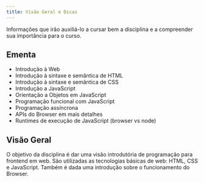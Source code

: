 ```yaml
---
title: Visão Geral e Dicas
---
```


Informações que irão auxiliá-lo a cursar bem a disciplina e a compreender sua importância para o curso.

## Ementa

- Introdução à Web
- Introdução à sintaxe e semântica de HTML
- Introdução à sintaxe e semântica de CSS
- Introdução a JavaScript
- Orientação a Objetos em JavaScript
- Programação funcional com JavaScript
- Programação assíncrona
- APIs do Browser em mais detalhes
- Runtimes de execução de JavaScript (browser vs node)

## Visão Geral

O objetivo da disciplina é dar uma visão introdutória de programação para frontend em web. São utilizadas as tecnologias básicas de web: HTML, CSS e JavaScript. Também é dada uma introdução sobre o funcionamento do Browser.